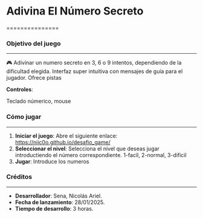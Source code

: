 # Adivina El Número Secreto
===============

### Objetivo del juego
-------------------------

🎮 Adivinar un numero secreto en 3, 6 o 9 intentos, dependiendo de la dificultad elegida. Interfaz super intuitiva con mensajes de guía para el jugador. Ofrece pistas

**Controles**:

Teclado númerico, mouse

### Cómo jugar
--------------

1. **Iniciar el juego**: Abre el siguiente enlace: https://niic0o.github.io/desafio_game/
2. **Seleccionar el nivel**: Selecciona el nivel que deseas jugar introductiendo el número correspondiente. 1-facil, 2-normal, 3-dificil
3. **Jugar**: Introduce los numeros

### Créditos
---------

* **Desarrollador**: Sena, Nicolás Ariel.
* **Fecha de lanzamiento**: 28/01/2025.
* **Tiempo de desarrollo**: 3 horas.
